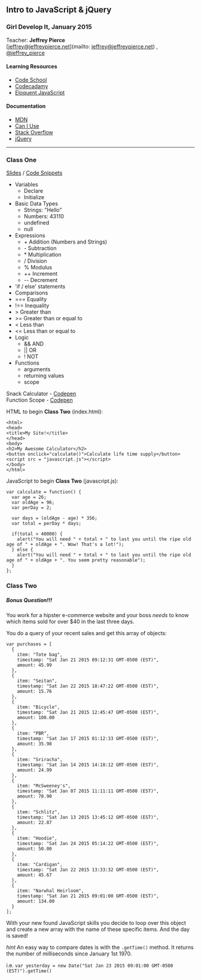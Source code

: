 ## Intro to JavaScript & jQuery
### Girl Develop It, January 2015

Teacher: **Jeffrey Pierce**  
[jeffrey@jeffreypierce.net](mailto: jeffrey@jeffreypierce.net)
, [@jeffrey_pierce](https://twitter.com/jeffrey_pierce)

#### Learning Resources
+ [Code School](https://www.codeschool.com/paths/javascript)
+ [Codecadamy](http://www.codecademy.com/en/tracks/javascript)
+ [Eloquent JavaScript](http://eloquentjavascript.net/)

#### Documentation
+ [MDN](https://developer.mozilla.org/en-US/docs/Web/JavaScript)
+ [Can I Use](http://caniuse.com/)
+ [Stack Overflow](http://stackoverflow.com/)
+ [jQuery](http://api.jquery.com)

___

### Class One
[Slides](http://girldevelopit.github.io/gdi-core-javascript/class1.html) / [Code Snippets](https://github.com/girldevelopit/gdi-core-javascript/tree/master/class1)

+ Variables
  + Declare
  + Initialize
+ Basic Data Types
  + Strings: "Hello"
  + Numbers: 43110
  + undefined
  + null
+ Expressions
  + \+	Addition (Numbers and Strings)
  + \-	Subtraction
  + \*	Multiplication
  + /	Division
  + %	Modulus
  + ++	Increment
  + --	Decrement
+ 'if / else' statements
+ Comparisons
 + ===	Equality
 + !==	Inequality
 + \>	Greater than
 + \>=	Greater than or equal to
 + <	Less than
 + <=	Less than or equal to
+ Logic
  + &&	AND
  + ||	OR
  + !	NOT
+ Functions
  + arguments
  + returning values
  + scope

Snack Calculator - [Codepen](http://codepen.io/jeffreypierce/pen/jEmmKG)  
Function Scope - [Codepen](http://codepen.io/jeffreypierce/pen/pvPYEZ)

HTML to begin **Class Two** (index.html):
```
<html>
<head>
<title>My Site!</title>
</head>
<body>
<h2>My Awesome Calculator</h2>
<button onclick="calculate()">Calculate life time supply</button>
<script src = "javascript.js"></script>
</body>
</html>
```

JavaScript to begin **Class Two** (javascript.js):
```
var calculate = function() {
  var age = 26;
  var oldAge = 96;
  var perDay = 2;

  var days = (oldAge - age) * 356;
  var total = perDay * days;

  if(total > 40000) {
    alert("You will need " + total + " to last you until the ripe old age of " + oldAge + ". Wow! That's a lot!");
  } else {
    alert("You will need " + total + " to last you until the ripe old age of " + oldAge + ". You seem pretty reasonable");
  }
};
```

### Class Two

##### Bonus Question!!!
You work for a hipster e-commerce website and your boss *needs* to know which items sold for over $40 in the last three days.

You do a query of your recent sales and get this array of objects:
```
var purchases = [
  {
    item: "Tote bag",
    timestamp: "Sat Jan 21 2015 09:12:31 GMT-0500 (EST)",
    amount: 45.99
  },
  {
    item: "Seitan",
    timestamp: "Sat Jan 22 2015 18:47:22 GMT-0500 (EST)",
    amount: 15.76
  },
  {
    item: "Bicycle",
    timestamp: "Sat Jan 21 2015 12:45:47 GMT-0500 (EST)",
    amount: 100.00
  },
  {
    item: "PBR",
    timestamp: "Sat Jan 17 2015 01:12:33 GMT-0500 (EST)",
    amount: 35.98
  },
  {
    item: "Sriracha",
    timestamp: "Sat Jan 14 2015 14:18:12 GMT-0500 (EST)",
    amount: 24.99
  },
  {
    item: "McSweeney's",
    timestamp: "Sat Jan 07 2015 11:11:11 GMT-0500 (EST)",
    amount: 78.90
  },
  {
    item: "Schlitz",
    timestamp: "Sat Jan 13 2015 13:45:12 GMT-0500 (EST)",
    amount: 22.87
  },
  {
    item: "Hoodie",
    timestamp: "Sat Jan 24 2015 05:14:22 GMT-0500 (EST)",
    amount: 50.00
  },
  {
    item: "Cardigan",
    timestamp: "Sat Jan 22 2015 13:33:32 GMT-0500 (EST)",
    amount: 45.67
  },
  {
    item: "Narwhal Heirloom",
    timestamp: "Sat Jan 21 2015 09:01:00 GMT-0500 (EST)",
    amount: 134.00
  }
];
```
With your new found JavaScript skills you decide to loop over this object and create a new array with the name of these specific items. And the day is saved!

*hint*
An easy way to compare dates is with the `.getTime()` method. It returns the number of milliseconds since January 1st 1970.

i.e. `var yesterday = new Date("Sat Jan 23 2015 09:01:00 GMT-0500 (EST)").getTime()`
